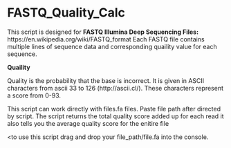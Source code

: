 # FASTQ_Quality_Calc

<p>This script is designed for <b>FASTQ Illumina Deep Sequencing Files:</b> https://en.wikipedia.org/wiki/FASTQ_format
Each FASTQ file contains multiple lines of sequence data and corresponding quaility value for each sequence.</p> 

<p><b>Quaility</b></p>
<p>Quality is the probability that the base is incorrect. It is given in ASCII characters from ascii 33 to 126 (http://ascii.cl/). These characters represent a score from 0-93.

<p>This script can work directly with files.fa files. Paste file path after directed by script. The script returns the total quality score added up for each read it also tells you the average quality score for the enitire file</p>

<to use this script drag and drop your file_path/file.fa into the console.</p>

